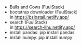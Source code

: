 - Bulls and Cows (FuulStack) <br>
- bootstrap downloader (FuulStack) <br> in https://bsinstall.netlify.app/
- search  (FuulStack) <br> in https://search-lihu.netlify.app/
- install pandas: pip install pandas
- install numpy: pip install numpy
